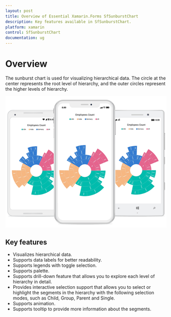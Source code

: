```yaml
---
layout: post
title: Overview of Essential Xamarin.Forms SfSunburstChart
description: Key features available in SfSunburstChart.
platform: xamarin
control: SfSunburstChart
documentation: ug
---
```


# Overview

The sunburst chart is used for visualizing hierarchical data. The circle at the center represents the root level of hierarchy, and the outer circles represent the higher levels of hierarchy.

![](Overview_images/sunburst.png)

## Key features

* Visualizes hierarchical data.
* Supports data labels for better readability.
* Supports legends with toggle selection.
* Supports palette.
* Supports drill-down feature that allows you to explore each level of hierarchy in detail.
* Provides interactive selection support that allows you to select or highlight the segments in the hierarchy with the following selection modes, such as Child, Group, Parent and Single.
* Supports animation.
* Supports tooltip to provide more information about the segments.
